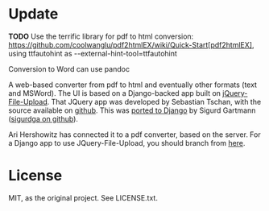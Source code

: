 Update
=====
**TODO** Use the terrific library for pdf to html conversion: https://github.com/coolwanglu/pdf2htmlEX/wiki/Quick-Start[pdf2htmlEX], using ttfautohint as --external-hint-tool=ttfautohint

Conversion to Word can use pandoc

A web-based converter from pdf to html and eventually other formats (text and MSWord).  The UI is based on a Django-backed app built on [jQuery-File-Upload](http://aquantum-demo.appspot.com/file-upload). That JQuery app was developed by Sebastian Tschan, with the source available on [github](https://github.com/blueimp/jQuery-File-Upload). This was [ported to Django](https://github.com/sigurdga/django-jquery-file-upload) by Sigurd Gartmann ([sigurdga on github](https://github.com/sigurdga/)).

Ari Hershowitz has connected it to a pdf converter, based on the server. For a Django app to use JQuery-File-Upload, you should branch from [here](https://github.com/sigurda/django-jquery-file-upload).

License
=======
MIT, as the original project. See LICENSE.txt.
